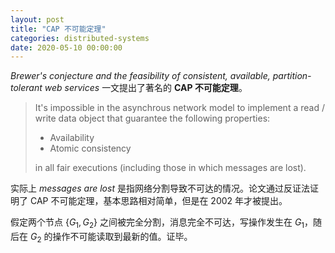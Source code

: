 ```yaml
---
layout: post
title: "CAP 不可能定理"
categories: distributed-systems
date: 2020-05-10 00:00:00
---
```


*Brewer's conjecture and the feasibility of consistent, available, partition-tolerant web services* 一文提出了著名的 **CAP 不可能定理**。

> It's impossible in the asynchrous network model to implement a read / write data object that guarantee the following properties:
>
> - Availability
> - Atomic consistency
>
> in all fair executions (including those in which messages are lost).

实际上 *messages are lost* 是指网络分割导致不可达的情况。论文通过反证法证明了 CAP 不可能定理，基本思路相对简单，但是在 2002 年才被提出。

假定两个节点 $\{ G_1, G_2 \}$ 之间被完全分割，消息完全不可达，写操作发生在 $G_1$，随后在 $G_2$ 的操作不可能读取到最新的值。证毕。

